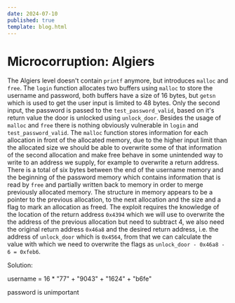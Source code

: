```yaml
---
date: 2024-07-10
published: true
template: blog.html
---
```


# Microcorruption: Algiers

The Algiers level doesn't contain `printf` anymore, but introduces `malloc` and
`free`. The `login` function allocates two buffers using `malloc` to store the
username and password, both buffers have a size of 16 bytes, but `getsn` which
is used to get the user input is limited to 48 bytes. Only the second input,
the password is passed to the `test_password_valid`, based on it's return value
the door is unlocked using `unlock_door`. Besides the usage of `malloc` and
`free` there is nothing obviously vulnerable in `login` and
`test_password_valid`. The `malloc` function stores information for each
allocation in front of the allocated memory, due to the higher input limit than
the allocated size we should be able to overwrite some of that information of
the second allocation and make free behave in some unintended way to write to
an address we supply, for example to overwrite a return address. There is a
total of six bytes between the end of the username memory and the beginning of
the password memory which contains information that is read by `free` and
partially written back to memory in order to merge previously allocated memory.
The structure in memory appears to be a pointer to the previous allocation, to
the next allocation and the size and a flag to mark an allocation as freed. The
exploit requires the knowledge of the location of the return address `0x4394`
which we will use to overwrite the the address of the previous allocation but
need to subtract 4, we  also need the original return address `0x46a8` and the
desired return address, i.e. the address of `unlock_door` which is `0x4564`,
from that we can calculate the value with which we need to overwrite the flags
as `unlock_door - 0x46a8 - 6 = 0xfeb6`.


Solution:

username = 16 * "77" + "9043" + "1624" + "b6fe"

password is unimportant
